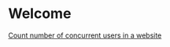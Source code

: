 # Welcome

[Count number of concurrent users in a website](http://sys-design-interview.github.io/concurrent-visitors)
